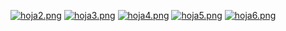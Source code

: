[![hoja2.png](https://i.postimg.cc/hP0MfL1q/hoja2.png)](https://postimg.cc/D881NbNC)
[![hoja3.png](https://i.postimg.cc/R0VkNbzK/hoja3.png)](https://postimg.cc/9DK8kb0Q)
[![hoja4.png](https://i.postimg.cc/CLbTtqNB/hoja4.png)](https://postimg.cc/qzB56gW4)
[![hoja5.png](https://i.postimg.cc/rwcXLwnh/hoja5.png)](https://postimg.cc/fJHgcDhX)
[![hoja6.png](https://i.postimg.cc/SKTw87y5/hoja6.png)](https://postimg.cc/sBW6CWG9)
